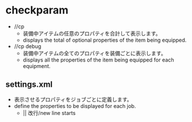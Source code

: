 # checkparam
  - //cp
	-  装備中アイテムの任意のプロパティを合計して表示します。
	- displays the total of optional properties of the item being equipped.
  - //cp debug
	- 装備中アイテムの全てのプロパティを装備ごとに表示します。
	- displays all the properties of the item being equipped for each equipment.
## settings.xml
  - 表示させるプロパティをジョブごとに定義します。
  - define the properties to be displayed for each job.
	- || 改行/new line starts